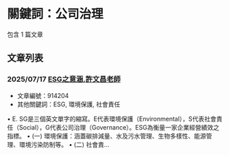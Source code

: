 # 關鍵詞：公司治理

包含 1 篇文章

## 文章列表

### 2025/07/17 [ESG之意涵,許文昌老師](../../articles/914204_ESG%E4%B9%8B%E6%84%8F%E6%B6%B5%2C%E8%A8%B1%E6%96%87%E6%98%8C%E8%80%81%E5%B8%AB.md)
- 文章編號：914204
- 其他關鍵詞：ESG, 環境保護, 社會責任

• E. SG是三個英文單字的縮寫。E代表環境保護（Environmental），S代表社會責任（Social），G代表公司治理（Governance）。ESG為衡量一家企業經營績效之指標。 • (一) 環境保護：涵蓋碳排減量、水及污水管理、生物多樣性、能源管理、環境污染防制等。 • (二) 社會責...
